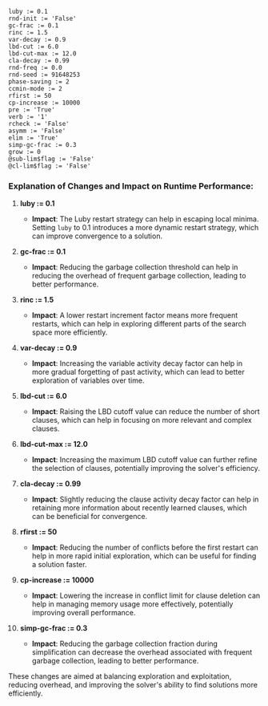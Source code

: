 ```plaintext
luby := 0.1
rnd-init := 'False'
gc-frac := 0.1
rinc := 1.5
var-decay := 0.9
lbd-cut := 6.0
lbd-cut-max := 12.0
cla-decay := 0.99
rnd-freq := 0.0
rnd-seed := 91648253
phase-saving := 2
ccmin-mode := 2
rfirst := 50
cp-increase := 10000
pre := 'True'
verb := '1'
rcheck := 'False'
asymm := 'False'
elim := 'True'
simp-gc-frac := 0.3
grow := 0
@sub-lim$flag := 'False'
@cl-lim$flag := 'False'
```

### Explanation of Changes and Impact on Runtime Performance:

1. **luby := 0.1**
   - **Impact**: The Luby restart strategy can help in escaping local minima. Setting `luby` to 0.1 introduces a more dynamic restart strategy, which can improve convergence to a solution.

2. **gc-frac := 0.1**
   - **Impact**: Reducing the garbage collection threshold can help in reducing the overhead of frequent garbage collection, leading to better performance.

3. **rinc := 1.5**
   - **Impact**: A lower restart increment factor means more frequent restarts, which can help in exploring different parts of the search space more efficiently.

4. **var-decay := 0.9**
   - **Impact**: Increasing the variable activity decay factor can help in more gradual forgetting of past activity, which can lead to better exploration of variables over time.

5. **lbd-cut := 6.0**
   - **Impact**: Raising the LBD cutoff value can reduce the number of short clauses, which can help in focusing on more relevant and complex clauses.

6. **lbd-cut-max := 12.0**
   - **Impact**: Increasing the maximum LBD cutoff value can further refine the selection of clauses, potentially improving the solver's efficiency.

7. **cla-decay := 0.99**
   - **Impact**: Slightly reducing the clause activity decay factor can help in retaining more information about recently learned clauses, which can be beneficial for convergence.

8. **rfirst := 50**
   - **Impact**: Reducing the number of conflicts before the first restart can help in more rapid initial exploration, which can be useful for finding a solution faster.

9. **cp-increase := 10000**
   - **Impact**: Lowering the increase in conflict limit for clause deletion can help in managing memory usage more effectively, potentially improving overall performance.

10. **simp-gc-frac := 0.3**
    - **Impact**: Reducing the garbage collection fraction during simplification can decrease the overhead associated with frequent garbage collection, leading to better performance.

These changes are aimed at balancing exploration and exploitation, reducing overhead, and improving the solver's ability to find solutions more efficiently.